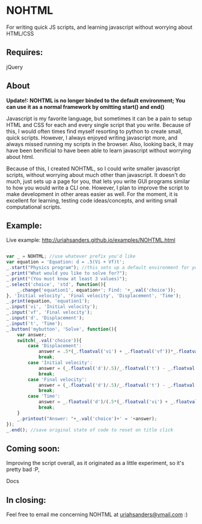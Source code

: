 NOHTML
======

For writing quick JS scripts, and learning javascript without worrying about HTML/CSS

Requires:
---------

jQuery

About
-----

**Update!: NOHTML is no longer binded to the default environment; You can use it as a normal framework by omitting start() and end()**  


Javascript is my favorite language, but sometimes it can be a pain to setup HTML and CSS for each and every single script that you write. Because
of this, I would often times find myself resorting to python to create small, quick scripts. However, I always enjoyed writing javascript more, and always missed running my scripts in the browser. Also, looking back, it may have been benificial to have been able to learn javascript without worrying about html.  


Because of this, I created NOHTML, so I could write smaller javascript scripts, without worrying about much other than javascript.
It doesn't do much, just sets up a page for you, that lets you write GUI programs similar to how you would write a CLI one. However, I plan to improve the script to make development in other areas easier as well. For the moment, it is excellent for learning, testing code ideas/concepts, and
writing small computational scripts.

Example:   
--------
  
Live example: http://uriahsanders.github.io/examples/NOHTML.html  

~~~javascript

var _ = NOHTML; //use whatever prefix you'd like
var equation = 'Equation: d = .5(Vi + Vf)t';
_.start("Physics program"); //this sets up a default environment for you, with wrapper & output
_.print("What would you like to solve for?");
_.print("(You must know at least 3 values)");
_.select('choice', 'std', function(){
	_.change('equation1', equation+'; Find: '+_.val('choice'));
}, 'Initial velocity', 'Final velocity', 'Displacement', 'Time');
_.print(equation, 'equation1');
_.input('vi', 'Initial velocity');
_.input('vf', 'Final velocity');
_.input('d', 'Displacement');
_.input('t', 'Time');
_.button('mybutton', 'Solve', function(){
	var answer;
	switch(_.val('choice')){
		case 'Displacement':
			answer = .5*(_.floatval('vi') + _.floatval('vf'))*_.floatval('t');
			break;
		case 'Initial velocity':
			answer = (_.floatval('d')/.5)/_.floatval('t') - _.floatval('vf');
			break;
		case 'Final velocity':
			answer = (_.floatval('d')/.5)/_.floatval('t') - _.floatval('vi');
			break;
		case 'Time':
			answer = _.floatval('d')/(.5*(_.floatval('vi') + _.floatval('vf')));
			break;
	}
	_.printout("Answer: "+_.val('choice')+' = '+answer);
});
_.end(); //save original state of code to reset on title click

~~~~

Coming soon:
------------

Improving the script overall, as it originated as a little experiment, so it's pretty bad :P,  

Docs

In closing:
-----------

Feel free to email me concerning NOHTML at uriahsanders@ymail.com :)

